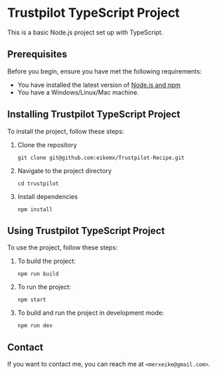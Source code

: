 # Trustpilot TypeScript Project

This is a basic Node.js project set up with TypeScript.

## Prerequisites

Before you begin, ensure you have met the following requirements:
* You have installed the latest version of [Node.js and npm](https://nodejs.org/en/download/)
* You have a Windows/Linux/Mac machine.

## Installing Trustpilot TypeScript Project

To install the project, follow these steps:

1. Clone the repository
   ```
   git clone git@github.com:eikemx/Trustpilot-Recipe.git
2. Navigate to the project directory
   ```
   cd trustpilot
   ```
3. Install dependencies
   ```
   npm install
   ```

## Using Trustpilot TypeScript Project

To use the project, follow these steps:

1. To build the project:
   ```
   npm run build
   ```

2. To run the project:
   ```
   npm start
   ```

3. To build and run the project in development mode:
   ```
   npm run dev
   ```

## Contact

If you want to contact me, you can reach me at `<merxeike@gmail.com>`.
